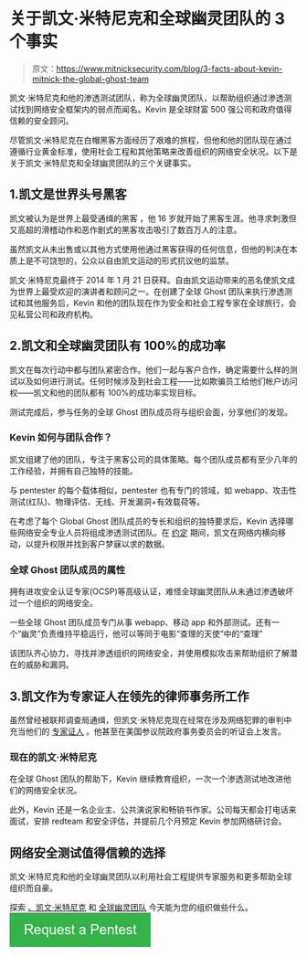 # 关于凯文·米特尼克和全球幽灵团队的 3 个事实

> 原文：<https://www.mitnicksecurity.com/blog/3-facts-about-kevin-mitnick-the-global-ghost-team>

凯文·米特尼克和他的渗透测试团队，称为全球幽灵团队，以帮助组织通过渗透测试找到网络安全框架内的弱点而闻名。Kevin 是全球财富 500 强公司和政府值得信赖的安全顾问。

尽管凯文·米特尼克在白帽黑客方面经历了艰难的旅程，但他和他的团队现在通过遵循行业黄金标准，使用社会工程和其他策略来改善组织的网络安全状况。以下是关于凯文·米特尼克和全球幽灵团队的三个关键事实。

## 1.凯文是世界头号黑客

凯文被认为是世界上最受通缉的黑客 ，他 16 岁就开始了黑客生涯。他寻求刺激但又高超的滑稽动作和恶作剧式的黑客攻击吸引了数百万人的注意。

虽然凯文从未出售或以其他方式使用他通过黑客获得的任何信息，但他的判决在本质上是不可饶恕的，公众以自由凯文运动的形式抗议他的监禁。

凯文·米特尼克最终于 2014 年 1 月 21 日获释。自由凯文运动带来的恶名使凯文成为世界上最受欢迎的演讲者和顾问之一。在创建了全球 Ghost 团队来执行渗透测试和其他服务后，Kevin 和他的团队现在作为安全和社会工程专家在全球旅行，会见私营公司和政府机构。

## 2.凯文和全球幽灵团队有 100%的成功率

凯文在每次行动中都与团队紧密合作。他们一起与客户合作，确定需要什么样的测试以及如何进行测试。任何时候涉及到社会工程——比如欺骗员工给他们帐户访问权——凯文和他的团队都有 100%的成功率实现目标。

测试完成后，参与任务的全球 Ghost 团队成员将与组织会面，分享他们的发现。

### Kevin 如何与团队合作？

凯文组建了他的团队，专注于黑客公司的具体策略。每个团队成员都有至少八年的工作经验，并拥有自己独特的技能。

与 pentester 的每个载体相似，pentester 也有专门的领域，如 webapp、攻击性测试(红队)、物理评估、无线、开发漏洞+有效载荷等。

在考虑了每个 Global Ghost 团队成员的专长和组织的独特要求后，Kevin 选择哪些网络安全专业人员将组成渗透测试团队。在 [约定](/blog/what-is-attack-and-how-can-it-protect-your-business-from-cyber-threats) 期间，凯文在网络内横向移动，以提升权限并找到客户梦寐以求的数据。

### 全球 Ghost 团队成员的属性

拥有进攻安全认证专家(OCSP)等高级认证，难怪全球幽灵团队从未通过渗透破坏过一个组织的网络安全[](/blog/ways-pentesters-breach-mac-security-defenses)。

一些全球 Ghost 团队成员专门从事 webapp、移动 app 和外部测试。还有一个“幽灵”负责维持平稳运行，他可以等同于电影“查理的天使”中的“查理”

该团队齐心协力，寻找并渗透组织的网络安全，并使用模拟攻击来帮助组织了解潜在的威胁和漏洞。

## 3.凯文作为专家证人在领先的律师事务所工作

虽然曾经被联邦调查局通缉，但凯文·米特尼克现在经常在涉及网络犯罪的审判中充当他们的 [专家证人](https://cybersecurityventures.com/cybersecuritys-greatest-show-on-earth-kevin-mitnick/#:~:text=Kevin%20Mitnick%20is%20the%20world%27s,Fortune%20500%20and%20governments%20worldwide) 。他甚至在美国参议院政府事务委员会的听证会上发言。

### 现在的凯文·米特尼克

在全球 Ghost 团队的帮助下，Kevin 继续教育组织，一次一个渗透测试地改进他们的网络安全状况。

此外，Kevin 还是一名企业主、公共演说家和畅销书作家。公司每天都会打电话来面试，安排 redteam 和安全评估，并提前几个月预定 Kevin 参加网络研讨会。

## 网络安全测试值得信赖的选择

凯文·米特尼克和他的全球幽灵团队以利用社会工程提供专家服务和更多帮助全球组织而自豪。

探索 [、凯文·米特尼克](/about-kevin-mitnick-mitnick-security) 和 [全球幽灵团队](/global-ghost-team) 今天能为您的组织做些什么。[![Request a Pentest](img/9c614a046603b363b88ba7c554480711.png)](https://cta-redirect.hubspot.com/cta/redirect/3875471/af9d797a-a7a6-414b-98cc-dbedf7203f86)